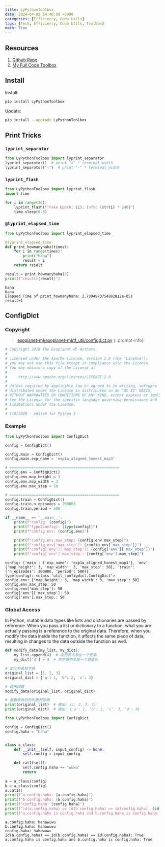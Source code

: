 ```yaml
---
title: LyPythonToolbox
date: 2024-04-05 14:40:00 +0800
categories: [Efficiency, Code Utils]
tags: [Tech, Efficiency, Code Utils, Toolbox]
math: True
---
```


## Resources
1. [Github Repo](https://github.com/YueLin301/LyPythonToolbox)
2. [My Full Code Toolbox]({{site.baseurl}}/categories/code-utils/)

## Install

Install:
```bash
pip install LyPythonToolbox
```

Update:
```bash
pip install --upgrade LyPythonToolbox
```

## Print Tricks

### `lyprint_separator`

```python
from LyPythonToolbox import lyprint_separator
lyprint_separator()  # print "=" * terminal_width
lyprint_separator("-")  # print "-" * terminal_width
```

### `lyprint_flash`

```python
from LyPythonToolbox import lyprint_flash
import time

for i in range(20):
    lyprint_flash(f"Fake Epoch: {i}; Info: {str(i) * 240}")
    time.sleep(0.5)
```

### `@lyprint_elapsed_time`

```python
from LyPythonToolbox import lyprint_elapsed_time

@lyprint_elapsed_time
def print_howmanyhaha(times):
    for i in range(times):
        print("haha")
        result = i
    return result

result = print_howmanyhaha(2)
print(f"result={result}")
```

```
haha
haha
Elapsed Time of print_howmanyhaha: 2.7894973754882812e-05s
result=1
```


## ConfigDict

### Copyright

> [exoplanet-ml/exoplanet-ml/tf_util/configdict.py](https://github.com/google-research/exoplanet-ml/blob/master/exoplanet-ml/tf_util/configdict.py)
{:.prompt-info}

```python
# Copyright 2018 The Exoplanet ML Authors.
#
# Licensed under the Apache License, Version 2.0 (the "License");
# you may not use this file except in compliance with the License.
# You may obtain a copy of the License at
#
#     http://www.apache.org/licenses/LICENSE-2.0
#
# Unless required by applicable law or agreed to in writing, software
# distributed under the License is distributed on an "AS IS" BASIS,
# WITHOUT WARRANTIES OR CONDITIONS OF ANY KIND, either express or implied.
# See the License for the specific language governing permissions and
# limitations under the License.
#
# 1/8/2020 - edited for Python 3
```

### Example

```python
from LyPythonToolbox import ConfigDict

config = ConfigDict()

config.main = ConfigDict()
config.main.exp_name = 'exp1a_aligned_honest_map3'

# ==================================================
config.env = ConfigDict()
config.env.map_height = 3
config.env.map_width = 3
config.env.max_step = 50

# ==================================================
config.train = ConfigDict()
config.train.n_episodes = 200000
config.train.period = 500

if __name__ == '__main__':
    print(f"config: {config}")
    print(f"type(config): {type(config)}")
    print(f"config.env: {config.env}")

    print(f"config.env.max_step: {config.env.max_step}")
    print(f"config.env['max_step']: {config.env['max_step']}")
    print(f"config['env']['max_step']: {config['env']['max_step']}")
    print(f"config['env'].max_step.: {config['env'].max_step}")
```

```
config: {'main': {'exp_name': 'exp1a_aligned_honest_map3'}, 'env': {'map_height': 3, 'map_width': 3, 'max_step': 50}, 'train': {'n_episodes': 200000, 'period': 500}}
type(config): <class 'util_configdict.ConfigDict'>
config.env: {'map_height': 3, 'map_width': 3, 'max_step': 50}
config.env.max_step: 50
config.env['max_step']: 50
config['env']['max_step']: 50
config['env'].max_step.: 50
```

### Global Access

In Python, mutable data types like lists and dictionaries are passed by reference. When you pass a list or dictionary to a function, what you are actually passing is a reference to the original data. Therefore, when you modify the data inside the function, it affects the same piece of data, resulting in changes to the data outside the function as well.

```python
def modify_data(my_list, my_dict):
    my_list.append(4)  # 向列表中添加一个元素
    my_dict['d'] = 4  # 向字典中添加一个键值对

# 定义列表和字典
original_list = [1, 2, 3]
original_dict = {'a': 1, 'b': 2, 'c': 3}

# 调用函数
modify_data(original_list, original_dict)

# 查看修改后的列表和字典
print(original_list)  # 输出: [1, 2, 3, 4]
print(original_dict)  # 输出: {'a': 1, 'b': 2, 'c': 3, 'd': 4}
```

```python
from LyPythonToolbox import ConfigDict

config = ConfigDict()
config.haha = "haha"


class a_class:
    def __init__(self, input_config) -> None:
        self.config = input_config

    def cat1(self):
        self.config.haha += "wuwu"
        return
    
a = a_class(config)
b = a_class(config)
a.cat1()
print(f"a.config.haha: {a.config.haha}")
print(f"b.config.haha: {b.config.haha}")
print(f"config.haha: {config.haha}")
print(f"id(a.config.haha) == id(b.config.haha) == id(config.haha): {id(a.config.haha) == id(b.config.haha) == id(config.haha)}")
print(f"a.config.haha is config.haha and b.config.haha is config.haha: {a.config.haha is config.haha and b.config.haha is config.haha}")
```

```
a.config.haha: hahawuwu
b.config.haha: hahawuwu
config.haha: hahawuwu
id(a.config.haha) == id(b.config.haha) == id(config.haha): True
a.config.haha is config.haha and b.config.haha is config.haha: True
```